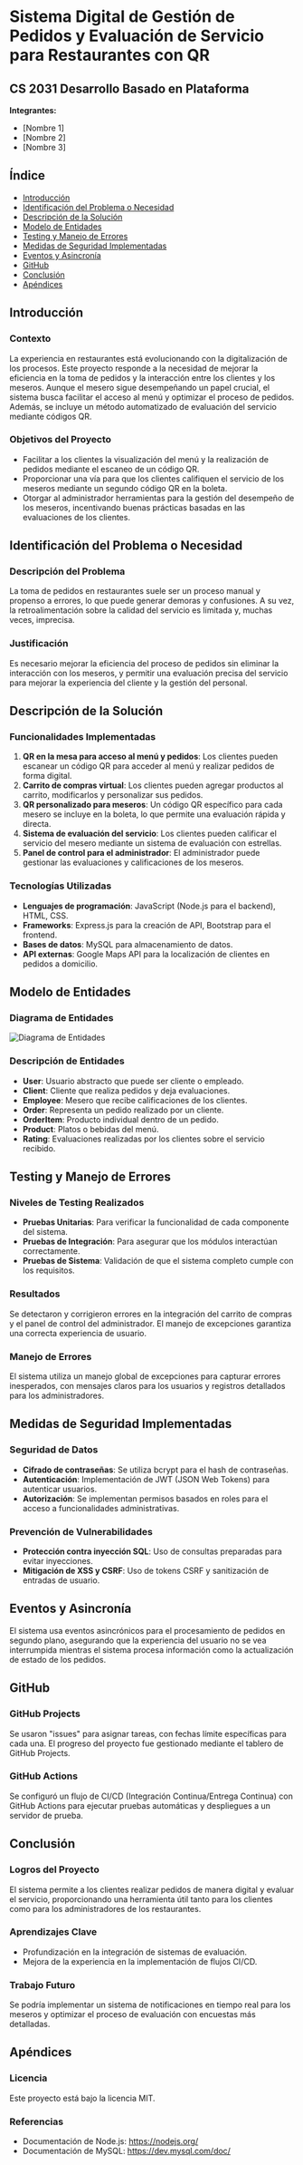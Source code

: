 # Sistema Digital de Gestión de Pedidos y Evaluación de Servicio para Restaurantes con QR

## CS 2031 Desarrollo Basado en Plataforma

**Integrantes:**
- [Nombre 1]
- [Nombre 2]
- [Nombre 3]

## Índice
- [Introducción](#introducción)
- [Identificación del Problema o Necesidad](#identificación-del-problema-o-necesidad)
- [Descripción de la Solución](#descripción-de-la-solución)
- [Modelo de Entidades](#modelo-de-entidades)
- [Testing y Manejo de Errores](#testing-y-manejo-de-errores)
- [Medidas de Seguridad Implementadas](#medidas-de-seguridad-implementadas)
- [Eventos y Asincronía](#eventos-y-asincronía)
- [GitHub](#github)
- [Conclusión](#conclusión)
- [Apéndices](#apéndices)

## Introducción

### Contexto
La experiencia en restaurantes está evolucionando con la digitalización de los procesos. Este proyecto responde a la necesidad de mejorar la eficiencia en la toma de pedidos y la interacción entre los clientes y los meseros. Aunque el mesero sigue desempeñando un papel crucial, el sistema busca facilitar el acceso al menú y optimizar el proceso de pedidos. Además, se incluye un método automatizado de evaluación del servicio mediante códigos QR.

### Objetivos del Proyecto
- Facilitar a los clientes la visualización del menú y la realización de pedidos mediante el escaneo de un código QR.
- Proporcionar una vía para que los clientes califiquen el servicio de los meseros mediante un segundo código QR en la boleta.
- Otorgar al administrador herramientas para la gestión del desempeño de los meseros, incentivando buenas prácticas basadas en las evaluaciones de los clientes.

## Identificación del Problema o Necesidad

### Descripción del Problema
La toma de pedidos en restaurantes suele ser un proceso manual y propenso a errores, lo que puede generar demoras y confusiones. A su vez, la retroalimentación sobre la calidad del servicio es limitada y, muchas veces, imprecisa.

### Justificación
Es necesario mejorar la eficiencia del proceso de pedidos sin eliminar la interacción con los meseros, y permitir una evaluación precisa del servicio para mejorar la experiencia del cliente y la gestión del personal.

## Descripción de la Solución

### Funcionalidades Implementadas
1. **QR en la mesa para acceso al menú y pedidos**: Los clientes pueden escanear un código QR para acceder al menú y realizar pedidos de forma digital.
2. **Carrito de compras virtual**: Los clientes pueden agregar productos al carrito, modificarlos y personalizar sus pedidos.
3. **QR personalizado para meseros**: Un código QR específico para cada mesero se incluye en la boleta, lo que permite una evaluación rápida y directa.
4. **Sistema de evaluación del servicio**: Los clientes pueden calificar el servicio del mesero mediante un sistema de evaluación con estrellas.
5. **Panel de control para el administrador**: El administrador puede gestionar las evaluaciones y calificaciones de los meseros.

### Tecnologías Utilizadas
- **Lenguajes de programación**: JavaScript (Node.js para el backend), HTML, CSS.
- **Frameworks**: Express.js para la creación de API, Bootstrap para el frontend.
- **Bases de datos**: MySQL para almacenamiento de datos.
- **API externas**: Google Maps API para la localización de clientes en pedidos a domicilio.

## Modelo de Entidades

### Diagrama de Entidades
![Diagrama de Entidades](./path_to_diagram.png)

### Descripción de Entidades
- **User**: Usuario abstracto que puede ser cliente o empleado.
- **Client**: Cliente que realiza pedidos y deja evaluaciones.
- **Employee**: Mesero que recibe calificaciones de los clientes.
- **Order**: Representa un pedido realizado por un cliente.
- **OrderItem**: Producto individual dentro de un pedido.
- **Product**: Platos o bebidas del menú.
- **Rating**: Evaluaciones realizadas por los clientes sobre el servicio recibido.

## Testing y Manejo de Errores

### Niveles de Testing Realizados
- **Pruebas Unitarias**: Para verificar la funcionalidad de cada componente del sistema.
- **Pruebas de Integración**: Para asegurar que los módulos interactúan correctamente.
- **Pruebas de Sistema**: Validación de que el sistema completo cumple con los requisitos.

### Resultados
Se detectaron y corrigieron errores en la integración del carrito de compras y el panel de control del administrador. El manejo de excepciones garantiza una correcta experiencia de usuario.

### Manejo de Errores
El sistema utiliza un manejo global de excepciones para capturar errores inesperados, con mensajes claros para los usuarios y registros detallados para los administradores.

## Medidas de Seguridad Implementadas

### Seguridad de Datos
- **Cifrado de contraseñas**: Se utiliza bcrypt para el hash de contraseñas.
- **Autenticación**: Implementación de JWT (JSON Web Tokens) para autenticar usuarios.
- **Autorización**: Se implementan permisos basados en roles para el acceso a funcionalidades administrativas.

### Prevención de Vulnerabilidades
- **Protección contra inyección SQL**: Uso de consultas preparadas para evitar inyecciones.
- **Mitigación de XSS y CSRF**: Uso de tokens CSRF y sanitización de entradas de usuario.

## Eventos y Asincronía

El sistema usa eventos asincrónicos para el procesamiento de pedidos en segundo plano, asegurando que la experiencia del usuario no se vea interrumpida mientras el sistema procesa información como la actualización de estado de los pedidos.

## GitHub

### GitHub Projects
Se usaron "issues" para asignar tareas, con fechas límite específicas para cada una. El progreso del proyecto fue gestionado mediante el tablero de GitHub Projects.

### GitHub Actions
Se configuró un flujo de CI/CD (Integración Continua/Entrega Continua) con GitHub Actions para ejecutar pruebas automáticas y despliegues a un servidor de prueba.

## Conclusión

### Logros del Proyecto
El sistema permite a los clientes realizar pedidos de manera digital y evaluar el servicio, proporcionando una herramienta útil tanto para los clientes como para los administradores de los restaurantes.

### Aprendizajes Clave
- Profundización en la integración de sistemas de evaluación.
- Mejora de la experiencia en la implementación de flujos CI/CD.

### Trabajo Futuro
Se podría implementar un sistema de notificaciones en tiempo real para los meseros y optimizar el proceso de evaluación con encuestas más detalladas.

## Apéndices

### Licencia
Este proyecto está bajo la licencia MIT.

### Referencias
- Documentación de Node.js: https://nodejs.org/
- Documentación de MySQL: https://dev.mysql.com/doc/
